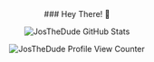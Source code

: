 <center> ### Hey There! 👋 </center>

<p align="center"> <img src="https://github-readme-stats.vercel.app/api?username=JosTheDude&show_icons=true&theme=gotham" alt="JosTheDude GitHub Stats" />

<p align="center"> <img src="https://komarev.com/ghpvc/?username=JosTheDude" alt="JosTheDude Profile View Counter" />

<!--
**JosTheDude/JosTheDude** is a ✨ _special_ ✨ repository because its `README.md` (this file) appears on your GitHub profile.

Here are some ideas to get you started:

- 🔭 I’m currently working on ...
- 🌱 I’m currently learning ...
- 👯 I’m looking to collaborate on ...
- 🤔 I’m looking for help with ...
- 💬 Ask me about ...
- 📫 How to reach me: ...
- 😄 Pronouns: ...
- ⚡ Fun fact: ...
-->
